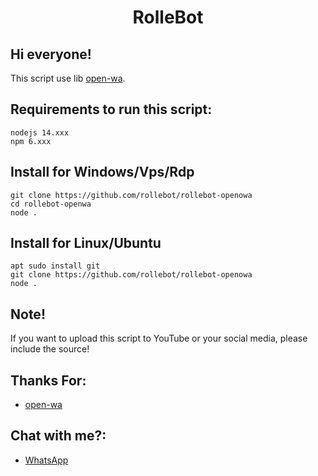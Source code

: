 <h1 align="center">RolleBot</h1>

## Hi everyone! 

This script use lib [open-wa](https://github.com/open-wa/wa-automate-nodejs).

## Requirements to run this script:
```
nodejs 14.xxx
npm 6.xxx
```

## Install for Windows/Vps/Rdp
```
git clone https://github.com/rollebot/rollebot-openowa
cd rollebot-openwa
node .
```
## Install for Linux/Ubuntu
```
apt sudo install git
git clone https://github.com/rollebot/rollebot-openowa
node .
```

## Note!
If you want to upload this script to YouTube or your social media, please include the source!


## Thanks For:
- [open-wa](https://github.com/open-wa/wa-automate-nodejs)

## Chat with me?:
- [WhatsApp](wa.me/6281284745140)
